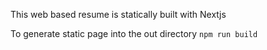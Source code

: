 This web based resume is statically built with Nextjs

To generate static page into the out directory
`npm run build`
